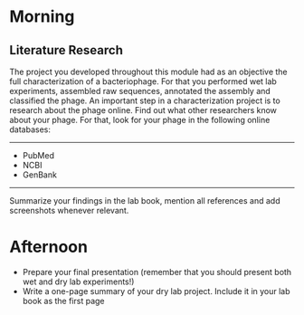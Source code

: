# Morning

## Literature Research

The project you developed throughout this module had as an objective the full characterization of a bacteriophage. For that you performed wet lab experiments, assembled raw sequences, annotated the assembly and classified the phage. An important step in a characterization project is to research about the phage online. Find out what other researchers know about your phage. For that, look for your phage in the following online databases: 

------

  - PubMed
  - NCBI
  - GenBank 

------

Summarize your findings in the lab book, mention all references and add screenshots whenever relevant.

# Afternoon

- Prepare your final presentation (remember that you should present both wet and dry lab experiments!)
- Write a one-page summary of your dry lab project. Include it in your lab book as the first page
